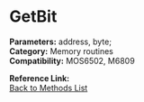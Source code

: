 # GetBit

**Parameters:** address, byte;  
**Category:** Memory routines  
**Compatibility:** MOS6502, M6809  

**Reference Link:**  
[Back to Methods List](../../SUMMARY.md)

